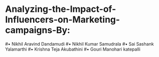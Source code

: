 # Analyzing-the-Impact-of-Influencers-on-Marketing-campaigns-By:
#• Nikhil Aravind Dandamudi
#• Nikhil Kumar Samudrala
#• Sai Sashank Yalamarthi
#• Krishna Teja Akubathini
#• Gouri Manohari katepalli
